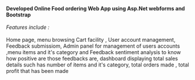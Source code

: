 **Developed Online Food ordering Web App using Asp.Net webforms and Bootstrap**
<br><br/>*Features include :*<br><br/>
  Home page, menu browsing
  Cart facility , User account management,
  Feedback submissiom,
  Admin panel for management of users accounts ,menu items and it's category and Feedback sentiment analysis to know how positive are those feedbacks are, dashboard displaying total sales details such has number of items and it's category, total orders made , total profit that has been made
